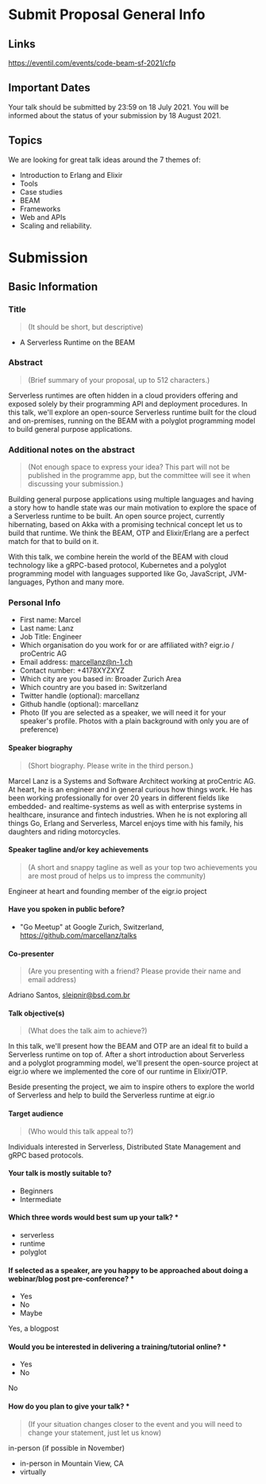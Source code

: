 # Submit Proposal General Info

## Links

https://eventil.com/events/code-beam-sf-2021/cfp

## Important Dates

Your talk should be submitted by 23:59 on 18 July 2021. You will be informed about the status of your submission by 18
August 2021.

## Topics

We are looking for great talk ideas around the 7 themes of:

- Introduction to Erlang and Elixir
- Tools
- Case studies
- BEAM
- Frameworks
- Web and APIs
- Scaling and reliability.

# Submission

## Basic Information

### Title

> (It should be short, but descriptive)

- A Serverless Runtime on the BEAM

### Abstract

> (Brief summary of your proposal, up to 512 characters.)

Serverless runtimes are often hidden in a cloud providers offering and exposed solely by their programming API and deployment procedures. In this talk, we'll explore an open-source Serverless runtime built for the cloud and on-premises, running on the BEAM with a polyglot programming model to build general purpose applications.

### Additional notes on the abstract

> (Not enough space to express your idea? This part will not be published in the programme app, but the committee will see it when discussing your submission.)

Building general purpose applications using multiple languages and having a story how to handle state was our main motivation to explore the space of a Serverless runtime to be built. An open source project, currently hibernating, based on Akka with a promising technical concept let us to build that runtime. We think the BEAM, OTP and Elixir/Erlang are a perfect match for that to build on it.

With this talk, we combine herein the world of the BEAM with cloud technology like a gRPC-based protocol, Kubernetes and a polyglot programming model with languages supported like Go, JavaScript, JVM-languages, Python and many more.

### Personal Info

- First name: Marcel
- Last name: Lanz
- Job Title: Engineer
- Which organisation do you work for or are affiliated with? eigr.io / proCentric AG
- Email address: marcellanz@n-1.ch
- Contact number: +4178XYZXYZ
- Which city are you based in: Broader Zurich Area
- Which country are you based in: Switzerland
- Twitter handle (optional): marcellanz
- Github handle (optional): marcellanz
- Photo (If you are selected as a speaker, we will need it for your speaker's profile. Photos with a plain background
  with only you are of preference)

#### Speaker biography

> (Short biography. Please write in the third person.)

Marcel Lanz is a Systems and Software Architect working at proCentric AG. At heart, he is an engineer and in general curious how things work. He has been working professionally for over 20 years in different fields like embedded- and realtime-systems as well as with enterprise systems in healthcare, insurance and fintech industries. When he is not exploring all things Go, Erlang and Serverless, Marcel enjoys time with his family, his daughters and riding motorcycles.

#### Speaker tagline and/or key achievements

> (A short and snappy tagline as well as your top two achievements you are most proud of helps us to impress the community)

Engineer at heart and founding member of the eigr.io project

#### Have you spoken in public before?

- "Go Meetup" at Google Zurich, Switzerland, https://github.com/marcellanz/talks

#### Co-presenter

> (Are you presenting with a friend? Please provide their name and email address)

Adriano Santos, sleipnir@bsd.com.br

#### Talk objective(s)

> (What does the talk aim to achieve?)

In this talk, we'll present how the BEAM and OTP are an ideal fit to build a Serverless runtime on top of. After a short introduction about Serverless and a polyglot programming model, we'll present the open-source project at eigr.io where we implemented the core of our runtime in Elixir/OTP.

Beside presenting the project, we aim to inspire others to explore the world of Serverless and help to build the Serverless runtime at eigr.io

#### Target audience

> (Who would this talk appeal to?)

Individuals interested in Serverless, Distributed State Management and gRPC based protocols.

#### Your talk is mostly suitable to?

- Beginners
- Intermediate

#### Which three words would best sum up your talk? *

- serverless
- runtime
- polyglot

#### If selected as a speaker, are you happy to be approached about doing a webinar/blog post pre-conference? *

- Yes
- No
- Maybe

Yes, a blogpost

#### Would you be interested in delivering a training/tutorial online? *

- Yes
- No

No

#### How do you plan to give your talk? *

> (If your situation changes closer to the event and you will need to change your statement, just let us know)

in-person (if possible in November)

- in-person in Mountain View, CA
- virtually
